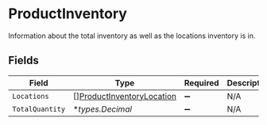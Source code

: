 # ProductInventory

Information about the total inventory as well as the locations inventory is in.


## Fields

| Field                                                                         | Type                                                                          | Required                                                                      | Description                                                                   |
| ----------------------------------------------------------------------------- | ----------------------------------------------------------------------------- | ----------------------------------------------------------------------------- | ----------------------------------------------------------------------------- |
| `Locations`                                                                   | [][ProductInventoryLocation](../../models/shared/productinventorylocation.md) | :heavy_minus_sign:                                                            | N/A                                                                           |
| `TotalQuantity`                                                               | **types.Decimal*                                                              | :heavy_minus_sign:                                                            | N/A                                                                           |